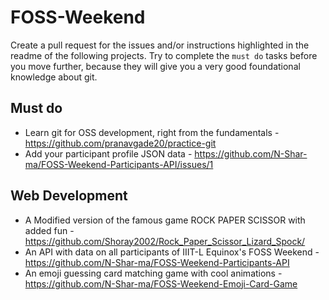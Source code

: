 # FOSS-Weekend
Create a pull request for the issues and/or instructions highlighted in the readme of the following projects. Try to complete the `must do` tasks before you move further, because they will give you a very good foundational knowledge about git.

## Must do
- Learn git for OSS development, right from the fundamentals - https://github.com/pranavgade20/practice-git
- Add your participant profile JSON data - https://github.com/N-Shar-ma/FOSS-Weekend-Participants-API/issues/1


## Web Development
- A Modified version of the famous game ROCK PAPER SCISSOR with added fun - https://github.com/Shoray2002/Rock_Paper_Scissor_Lizard_Spock/  
- An API with data on all participants of IIIT-L Equinox's FOSS Weekend - https://github.com/N-Shar-ma/FOSS-Weekend-Participants-API
- An emoji guessing card matching game with cool animations - https://github.com/N-Shar-ma/FOSS-Weekend-Emoji-Card-Game
